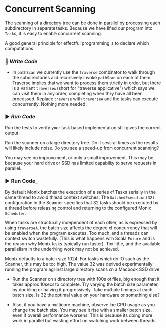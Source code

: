 # Concurrent Scanning

The scanning of a directory tree can be done in parallel by processing each subdirectory in separate tasks. Because we have
lifted our program into `Task`s, it is easy to enable concurrent scanning.

A good general principle for effectful programming is to declare which computations

### :pencil: _Write Code_

- In `pathScan` we currently use the `traverse` combinator to walk through the subdirectories and recursively invoke
`pathScan` on each of them. Traverse implies that we want to process them strictly in order, but there is a variant
`traverseA` (short for "traverse applicative") which says we can visit them in any order, completing when they have all
been processed. Replace `traverse` with `traverseA` and the tasks can execute concurrently. Nothing more needed!

### :arrow_forward: _Run Code_

Run the tests to verify your task based implementation still gives the correct output.

Run the scanner on a large directory tree. Do it several times as the results will likely include noise.
Do you see a speed-up from concurrent scanning?

You may see no improvement, or only a small improvement. This may be because your hard drive or SSD has limited capability
to serve requests in parallel.


### :arrow_forward: Run Code_

By default Monix batches the execution of a series of Tasks serially in the same thread to avoid thread context switches.
The `BatchedExecution(32)` configuration in the Scanner specifies that 32 tasks should be executed by a thread before
releasing control and returning to the configured Monix `Scheduler`.

When tasks are structurally independent of each other, as is expressed by using `traverseA`, the batch size affects the
degree of concurrency that will be enabled when the program executes. Too much, and a threads can context switch wastefully.
(This is what happens with Scala `Future` and is the reason why Monix tasks typically run faster). Too little, and the available
parallelism in the underlying work may not be achieved.

Monix defaults to a batch size 1024. For tasks which do IO such as the Scanner, this may be too high. The value 32 was
derived experimentally running the program against large directory scans on a Macbook SSD drive.

- Run the Scanner on a directory tree with 100s of files, big enough that it takes approx 10secs to complete.
Try varying the batch size parameter, by doubling or halving it progressively.
Take multiple timings at each batch size. Is 32 the optimal value on your hardware or something else?

- Also, if you have a multicore machine, observe the CPU usage as you change the batch size. You may see it rise with
a smaller batch size, even if overall performance worsens. This is because its doing more work in parallel but wasting
effort on switching work between threads.
